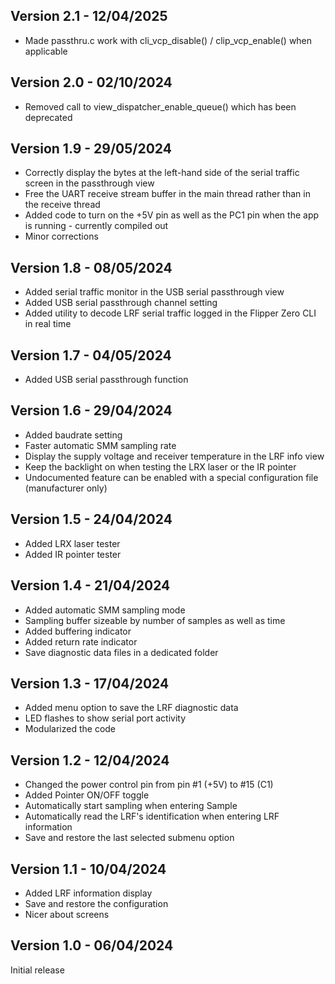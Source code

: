 ## Version 2.1 - 12/04/2025

- Made passthru.c work with cli_vcp_disable() / clip_vcp_enable() when applicable

## Version 2.0 - 02/10/2024

- Removed call to view_dispatcher_enable_queue() which has been deprecated

## Version 1.9 - 29/05/2024

- Correctly display the bytes at the left-hand side of the serial traffic screen in the passthrough view
- Free the UART receive stream buffer in the main thread rather than in the receive thread
- Added code to turn on the +5V pin as well as the PC1 pin when the app is running - currently compiled out
- Minor corrections

## Version 1.8 - 08/05/2024

- Added serial traffic monitor in the USB serial passthrough view
- Added USB serial passthrough channel setting
- Added utility to decode LRF serial traffic logged in the Flipper Zero CLI in real time

## Version 1.7 - 04/05/2024

- Added USB serial passthrough function

## Version 1.6 - 29/04/2024

- Added baudrate setting
- Faster automatic SMM sampling rate
- Display the supply voltage and receiver temperature in the LRF info view
- Keep the backlight on when testing the LRX laser or the IR pointer
- Undocumented feature can be enabled with a special configuration file (manufacturer only)

## Version 1.5 - 24/04/2024

- Added LRX laser tester
- Added IR pointer tester

## Version 1.4 - 21/04/2024

- Added automatic SMM sampling mode
- Sampling buffer sizeable by number of samples as well as time
- Added buffering indicator
- Added return rate indicator
- Save diagnostic data files in a dedicated folder

## Version 1.3 - 17/04/2024

- Added menu option to save the LRF diagnostic data
- LED flashes to show serial port activity
- Modularized the code

## Version 1.2 - 12/04/2024

- Changed the power control pin from pin #1 (+5V) to #15 (C1)
- Added Pointer ON/OFF toggle
- Automatically start sampling when entering Sample
- Automatically read the LRF's identification when entering LRF information
- Save and restore the last selected submenu option

## Version 1.1 - 10/04/2024

- Added LRF information display
- Save and restore the configuration
- Nicer about screens

## Version 1.0 - 06/04/2024

Initial release
